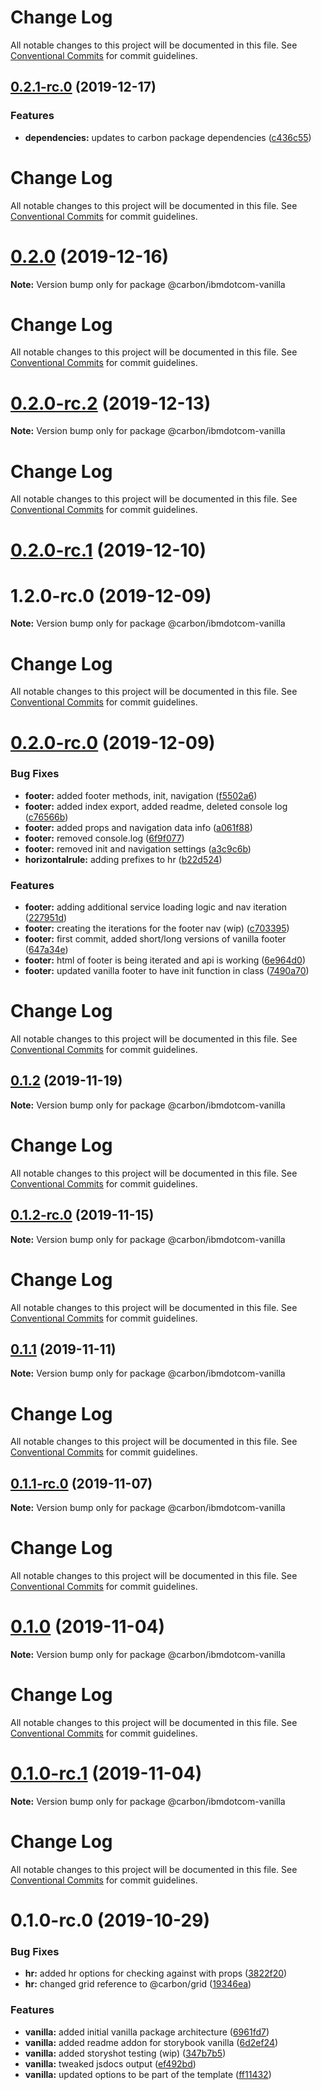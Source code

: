 # Change Log

All notable changes to this project will be documented in this file. See
[Conventional Commits](https://conventionalcommits.org) for commit guidelines.

## [0.2.1-rc.0](https://github.com/carbon-design-system/ibm-dotcom-library/compare/@carbon/ibmdotcom-vanilla@0.2.0...@carbon/ibmdotcom-vanilla@0.2.1-rc.0) (2019-12-17)

### Features

- **dependencies:** updates to carbon package dependencies
  ([c436c55](https://github.com/carbon-design-system/ibm-dotcom-library/commit/c436c55))

# Change Log

All notable changes to this project will be documented in this file. See
[Conventional Commits](https://conventionalcommits.org) for commit guidelines.

# [0.2.0](https://github.com/carbon-design-system/ibm-dotcom-library/compare/@carbon/ibmdotcom-vanilla@0.2.0-rc.2...@carbon/ibmdotcom-vanilla@0.2.0) (2019-12-16)

**Note:** Version bump only for package @carbon/ibmdotcom-vanilla

# Change Log

All notable changes to this project will be documented in this file. See
[Conventional Commits](https://conventionalcommits.org) for commit guidelines.

# [0.2.0-rc.2](https://github.com/carbon-design-system/ibm-dotcom-library/compare/@carbon/ibmdotcom-vanilla@0.2.0-rc.1...@carbon/ibmdotcom-vanilla@0.2.0-rc.2) (2019-12-13)

**Note:** Version bump only for package @carbon/ibmdotcom-vanilla

# Change Log

All notable changes to this project will be documented in this file. See
[Conventional Commits](https://conventionalcommits.org) for commit guidelines.

# [0.2.0-rc.1](https://github.com/carbon-design-system/ibm-dotcom-library/compare/@carbon/ibmdotcom-vanilla@0.2.0-rc.0...@carbon/ibmdotcom-vanilla@0.2.0-rc.1) (2019-12-10)

# 1.2.0-rc.0 (2019-12-09)

**Note:** Version bump only for package @carbon/ibmdotcom-vanilla

# Change Log

All notable changes to this project will be documented in this file. See
[Conventional Commits](https://conventionalcommits.org) for commit guidelines.

# [0.2.0-rc.0](https://github.com/carbon-design-system/ibm-dotcom-library/compare/@carbon/ibmdotcom-vanilla@0.1.2...@carbon/ibmdotcom-vanilla@0.2.0-rc.0) (2019-12-09)

### Bug Fixes

- **footer:** added footer methods, init, navigation
  ([f5502a6](https://github.com/carbon-design-system/ibm-dotcom-library/commit/f5502a6))
- **footer:** added index export, added readme, deleted console log
  ([c76566b](https://github.com/carbon-design-system/ibm-dotcom-library/commit/c76566b))
- **footer:** added props and navigation data info
  ([a061f88](https://github.com/carbon-design-system/ibm-dotcom-library/commit/a061f88))
- **footer:** removed console.log
  ([6f9f077](https://github.com/carbon-design-system/ibm-dotcom-library/commit/6f9f077))
- **footer:** removed init and navigation settings
  ([a3c9c6b](https://github.com/carbon-design-system/ibm-dotcom-library/commit/a3c9c6b))
- **horizontalrule:** adding prefixes to hr
  ([b22d524](https://github.com/carbon-design-system/ibm-dotcom-library/commit/b22d524))

### Features

- **footer:** adding additional service loading logic and nav iteration
  ([227951d](https://github.com/carbon-design-system/ibm-dotcom-library/commit/227951d))
- **footer:** creating the iterations for the footer nav (wip)
  ([c703395](https://github.com/carbon-design-system/ibm-dotcom-library/commit/c703395))
- **footer:** first commit, added short/long versions of vanilla footer
  ([647a34e](https://github.com/carbon-design-system/ibm-dotcom-library/commit/647a34e))
- **footer:** html of footer is being iterated and api is working
  ([6e964d0](https://github.com/carbon-design-system/ibm-dotcom-library/commit/6e964d0))
- **footer:** updated vanilla footer to have init function in class
  ([7490a70](https://github.com/carbon-design-system/ibm-dotcom-library/commit/7490a70))

# Change Log

All notable changes to this project will be documented in this file. See
[Conventional Commits](https://conventionalcommits.org) for commit guidelines.

## [0.1.2](https://github.com/carbon-design-system/ibm-dotcom-library/compare/@carbon/ibmdotcom-vanilla@0.1.2-rc.0...@carbon/ibmdotcom-vanilla@0.1.2) (2019-11-19)

**Note:** Version bump only for package @carbon/ibmdotcom-vanilla

# Change Log

All notable changes to this project will be documented in this file. See
[Conventional Commits](https://conventionalcommits.org) for commit guidelines.

## [0.1.2-rc.0](https://github.com/carbon-design-system/ibm-dotcom-library/compare/@carbon/ibmdotcom-vanilla@0.1.1...@carbon/ibmdotcom-vanilla@0.1.2-rc.0) (2019-11-15)

**Note:** Version bump only for package @carbon/ibmdotcom-vanilla

# Change Log

All notable changes to this project will be documented in this file. See
[Conventional Commits](https://conventionalcommits.org) for commit guidelines.

## [0.1.1](https://github.com/carbon-design-system/ibm-dotcom-library/compare/@carbon/ibmdotcom-vanilla@0.1.1-rc.0...@carbon/ibmdotcom-vanilla@0.1.1) (2019-11-11)

**Note:** Version bump only for package @carbon/ibmdotcom-vanilla

# Change Log

All notable changes to this project will be documented in this file. See
[Conventional Commits](https://conventionalcommits.org) for commit guidelines.

## [0.1.1-rc.0](https://github.com/carbon-design-system/ibm-dotcom-library/compare/@carbon/ibmdotcom-vanilla@0.1.0...@carbon/ibmdotcom-vanilla@0.1.1-rc.0) (2019-11-07)

**Note:** Version bump only for package @carbon/ibmdotcom-vanilla

# Change Log

All notable changes to this project will be documented in this file. See
[Conventional Commits](https://conventionalcommits.org) for commit guidelines.

# [0.1.0](https://github.com/carbon-design-system/ibm-dotcom-library/compare/@carbon/ibmdotcom-vanilla@0.1.0-rc.1...@carbon/ibmdotcom-vanilla@0.1.0) (2019-11-04)

**Note:** Version bump only for package @carbon/ibmdotcom-vanilla

# Change Log

All notable changes to this project will be documented in this file. See
[Conventional Commits](https://conventionalcommits.org) for commit guidelines.

# [0.1.0-rc.1](https://github.com/carbon-design-system/ibm-dotcom-library/compare/@carbon/ibmdotcom-vanilla@0.1.0-rc.0...@carbon/ibmdotcom-vanilla@0.1.0-rc.1) (2019-11-04)

**Note:** Version bump only for package @carbon/ibmdotcom-vanilla

# Change Log

All notable changes to this project will be documented in this file. See
[Conventional Commits](https://conventionalcommits.org) for commit guidelines.

# 0.1.0-rc.0 (2019-10-29)

### Bug Fixes

- **hr:** added hr options for checking against with props
  ([3822f20](https://github.com/carbon-design-system/ibm-dotcom-library/commit/3822f20))
- **hr:** changed grid reference to @carbon/grid
  ([19346ea](https://github.com/carbon-design-system/ibm-dotcom-library/commit/19346ea))

### Features

- **vanilla:** added initial vanilla package architecture
  ([6961fd7](https://github.com/carbon-design-system/ibm-dotcom-library/commit/6961fd7))
- **vanilla:** added readme addon for storybook vanilla
  ([6d2ef24](https://github.com/carbon-design-system/ibm-dotcom-library/commit/6d2ef24))
- **vanilla:** added storyshot testing (wip)
  ([347b7b5](https://github.com/carbon-design-system/ibm-dotcom-library/commit/347b7b5))
- **vanilla:** tweaked jsdocs output
  ([ef492bd](https://github.com/carbon-design-system/ibm-dotcom-library/commit/ef492bd))
- **vanilla:** updated options to be part of the template
  ([ff11432](https://github.com/carbon-design-system/ibm-dotcom-library/commit/ff11432))
